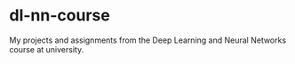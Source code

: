 # dl-nn-course
My projects and assignments from the Deep Learning and Neural Networks course at university.
